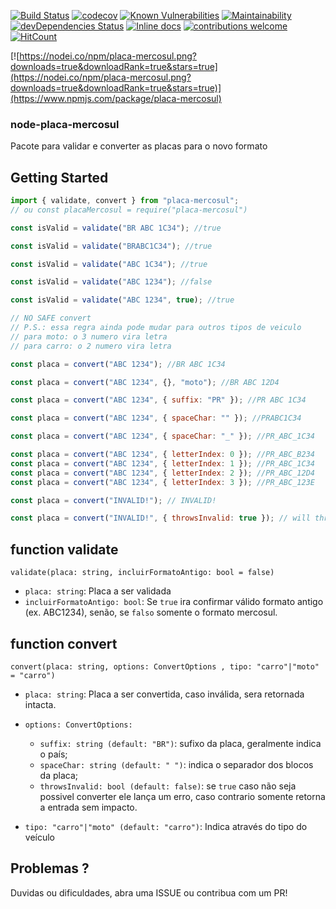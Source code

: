 [![Build Status](https://travis-ci.org/castrolol/node-placa-mercosul.svg?branch=master)](https://travis-ci.org/castrolol/node-placa-mercosul) [![codecov](https://codecov.io/gh/castrolol/node-placa-mercosul/branch/master/graph/badge.svg)](https://codecov.io/gh/castrolol/node-placa-mercosul) [![Known Vulnerabilities](https://snyk.io/test/github/castrolol/node-placa-mercosul/badge.svg?targetFile=package.json)](https://snyk.io/test/github/castrolol/node-placa-mercosul?targetFile=package.json) [![Maintainability](https://api.codeclimate.com/v1/badges/4f7cd57e5ed89e05965d/maintainability)](https://codeclimate.com/github/castrolol/node-placa-mercosul/maintainability) [![devDependencies Status](https://david-dm.org/castrolol/node-placa-mercosul/dev-status.svg)](https://david-dm.org/castrolol/node-placa-mercosul?type=dev) [![Inline docs](http://inch-ci.org/github/castrolol/node-placa-mercosul.svg?branch=master)](http://inch-ci.org/github/castrolol/node-placa-mercosul) [![contributions welcome](https://img.shields.io/badge/contributions-welcome-brightgreen.svg?style=flat)](https://github.com//castrolol/node-placa-mercosul/issues) [![HitCount](http://hits.dwyl.com/castrolol/node-placa-mercosul.svg)](http://hits.dwyl.com/castrolol/node-placa-mercosul)

[![https://nodei.co/npm/placa-mercosul.png?downloads=true&downloadRank=true&stars=true](https://nodei.co/npm/placa-mercosul.png?downloads=true&downloadRank=true&stars=true)](https://www.npmjs.com/package/placa-mercosul)

### node-placa-mercosul

Pacote para validar e converter as placas para o novo formato

## Getting Started

```js
import { validate, convert } from "placa-mercosul";
// ou const placaMercosul = require("placa-mercosul")

const isValid = validate("BR ABC 1C34"); //true

const isValid = validate("BRABC1C34"); //true

const isValid = validate("ABC 1C34"); //true

const isValid = validate("ABC 1234"); //false

const isValid = validate("ABC 1234", true); //true

// NO SAFE convert
// P.S.: essa regra ainda pode mudar para outros tipos de veiculo
// para moto: o 3 numero vira letra
// para carro: o 2 numero vira letra

const placa = convert("ABC 1234"); //BR ABC 1C34

const placa = convert("ABC 1234", {}, "moto"); //BR ABC 12D4

const placa = convert("ABC 1234", { suffix: "PR" }); //PR ABC 1C34

const placa = convert("ABC 1234", { spaceChar: "" }); //PRABC1C34

const placa = convert("ABC 1234", { spaceChar: "_" }); //PR_ABC_1C34

const placa = convert("ABC 1234", { letterIndex: 0 }); //PR_ABC_B234
const placa = convert("ABC 1234", { letterIndex: 1 }); //PR_ABC_1C34
const placa = convert("ABC 1234", { letterIndex: 2 }); //PR_ABC_12D4
const placa = convert("ABC 1234", { letterIndex: 3 }); //PR_ABC_123E

const placa = convert("INVALID!"); // INVALID!

const placa = convert("INVALID!", { throwsInvalid: true }); // will throw Error!!
```

## function **validate**

`validate(placa: string, incluirFormatoAntigo: bool = false)`

- `placa: string`: Placa a ser validada
- `incluirFormatoAntigo: bool`: Se `true` ira confirmar válido formato antigo (ex. ABC1234), senão, se `falso` somente o formato mercosul.

## function **convert**

`convert(placa: string, options: ConvertOptions , tipo: "carro"|"moto" = "carro")`

- `placa: string`: Placa a ser convertida, caso inválida, sera retornada intacta.
- `options: ConvertOptions:`

  - `suffix: string (default: "BR")`: sufixo da placa, geralmente indica o país;
  - `spaceChar: string (default: " ")`: indica o separador dos blocos da placa;
  - `throwsInvalid: bool (default: false)`: se `true` caso não seja possivel converter ele lança um erro, caso contrario somente retorna a entrada sem impacto.

- `tipo: "carro"|"moto" (default: "carro")`: Indica através do tipo do veículo

## Problemas ?

Duvidas ou dificuldades, abra uma ISSUE ou contribua com um PR!
